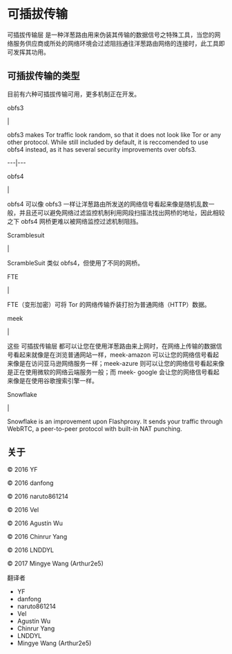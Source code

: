 # 可插拔传输

可插拔传输层
是一种洋葱路由用来伪装其传输的数据信号之特殊工具，当您的网络服务供应商或所处的网络环境会过滤阻挡通往洋葱路由网络的连接时，此工具即可发挥其功用。

## 可插拔传输的类型

目前有六种可插拔传输可用，更多机制正在开发。

obfs3

|

obfs3 makes Tor traffic look random, so that it does not look like Tor or any
other protocol. While still included by default, it is reccomended to use
obfs4 instead, as it has several security improvements over obfs3.  
  
---|---  
  
obfs4

|

obfs4 可以像 obfs3
一样让洋葱路由所发送的网络信号看起来像是随机乱数一般，并且还可以避免网络过滤监控机制利用网段扫描法找出网桥的地址，因此相较之下 obfs4
网桥更难以被网络监控过滤机制阻挡。  
  
Scramblesuit

|

ScrambleSuit 类似 obfs4，但使用了不同的网桥。  
  
FTE

|

FTE（变形加密）可将 Tor 的网络传输乔装打扮为普通网络（HTTP）数据。  
  
meek

|

这些 可插拔传输层 都可以让您在使用洋葱路由来上网时，在网络上传输的数据信号看起来就像是在浏览普通网站一样，meek-amazon
可以让您的网络信号看起来像是在访问亚马逊网络服务一样；meek-azure 则可以让您的网络信号看起来像是正在使用微软的网络云端服务一般；而 meek-
google 会让您的网络信号看起来像是在使用谷歌搜索引擎一样。  
  
Snowflake

|

Snowflake is an improvement upon Flashproxy. It sends your traffic through
WebRTC, a peer-to-peer protocol with built-in NAT punching.  
  
## 关于

© 2016 YF

© 2016 danfong

© 2016 naruto861214

© 2016 Vel

© 2016 Agustín Wu

© 2016 Chinrur Yang

© 2016 LNDDYL

© 2017 Mingye Wang (Arthur2e5)

翻译者

  * YF
  * danfong
  * naruto861214
  * Vel
  * Agustín Wu
  * Chinrur Yang
  * LNDDYL
  * Mingye Wang (Arthur2e5)

